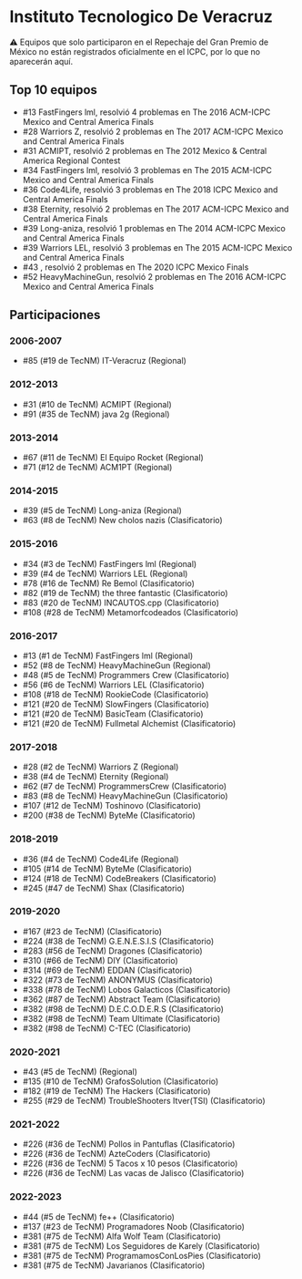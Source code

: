 # Instituto Tecnologico De Veracruz

:warning: Equipos que solo participaron en el Repechaje del Gran Premio de México no están registrados oficialmente en el ICPC, por lo que no aparecerán aquí.

## Top 10 equipos

- #13 FastFingers lml, resolvió 4 problemas en The 2016 ACM-ICPC Mexico and Central America Finals
- #28 Warriors Z, resolvió 2 problemas en The 2017 ACM-ICPC Mexico and Central America Finals
- #31 ACMIPT, resolvió 2 problemas en The 2012 Mexico & Central America Regional Contest
- #34 FastFingers lml, resolvió 3 problemas en The 2015 ACM-ICPC Mexico and Central America Finals
- #36 Code4Life, resolvió 3 problemas en The 2018 ICPC Mexico and Central America Finals
- #38 Eternity, resolvió 2 problemas en The 2017 ACM-ICPC Mexico and Central America Finals
- #39 Long-aniza, resolvió 1 problemas en The 2014 ACM-ICPC Mexico and Central America Finals
- #39 Warriors LEL, resolvió 3 problemas en The 2015 ACM-ICPC Mexico and Central America Finals
- #43 <CodeBreakers/>, resolvió 2 problemas en The 2020 ICPC Mexico Finals
- #52 HeavyMachineGun, resolvió 2 problemas en The 2016 ACM-ICPC Mexico and Central America Finals

## Participaciones

### 2006-2007

- #85 (#19 de TecNM) IT-Veracruz (Regional)

### 2012-2013

- #31 (#10 de TecNM) ACMIPT (Regional)
- #91 (#35 de TecNM) java 2g (Regional)

### 2013-2014

- #67 (#11 de TecNM) El Equipo Rocket (Regional)
- #71 (#12 de TecNM) ACM1PT (Regional)

### 2014-2015

- #39 (#5 de TecNM) Long-aniza (Regional)
- #63 (#8 de TecNM) New cholos nazis (Clasificatorio)

### 2015-2016

- #34 (#3 de TecNM) FastFingers lml (Regional)
- #39 (#4 de TecNM) Warriors LEL (Regional)
- #78 (#16 de TecNM) Re Bemol (Clasificatorio)
- #82 (#19 de TecNM) the three fantastic (Clasificatorio)
- #83 (#20 de TecNM) INCAUTOS.cpp (Clasificatorio)
- #108 (#28 de TecNM) Metamorfcodeados (Clasificatorio)

### 2016-2017

- #13 (#1 de TecNM) FastFingers lml (Regional)
- #52 (#8 de TecNM) HeavyMachineGun (Regional)
- #48 (#5 de TecNM) Programmers Crew (Clasificatorio)
- #56 (#6 de TecNM) Warriors LEL (Clasificatorio)
- #108 (#18 de TecNM) RookieCode (Clasificatorio)
- #121 (#20 de TecNM) SlowFingers (Clasificatorio)
- #121 (#20 de TecNM) BasicTeam (Clasificatorio)
- #121 (#20 de TecNM) Fullmetal Alchemist (Clasificatorio)

### 2017-2018

- #28 (#2 de TecNM) Warriors Z (Regional)
- #38 (#4 de TecNM) Eternity (Regional)
- #62 (#7 de TecNM) ProgrammersCrew (Clasificatorio)
- #83 (#8 de TecNM) HeavyMachineGun (Clasificatorio)
- #107 (#12 de TecNM) Toshinovo (Clasificatorio)
- #200 (#38 de TecNM) ByteMe (Clasificatorio)

### 2018-2019

- #36 (#4 de TecNM) Code4Life (Regional)
- #105 (#14 de TecNM) ByteMe (Clasificatorio)
- #124 (#18 de TecNM) CodeBreakers (Clasificatorio)
- #245 (#47 de TecNM) Shax (Clasificatorio)

### 2019-2020

- #167 (#23 de TecNM) <CodeBreakers/> (Clasificatorio)
- #224 (#38 de TecNM) G.E.N.E.S.I.S (Clasificatorio)
- #283 (#56 de TecNM) Dragones (Clasificatorio)
- #310 (#66 de TecNM) DIY (Clasificatorio)
- #314 (#69 de TecNM) EDDAN (Clasificatorio)
- #322 (#73 de TecNM) ANONYMUS (Clasificatorio)
- #338 (#78 de TecNM) Lobos Galacticos (Clasificatorio)
- #362 (#87 de TecNM) Abstract Team (Clasificatorio)
- #382 (#98 de TecNM) D.E.C.O.D.E.R.S (Clasificatorio)
- #382 (#98 de TecNM) Team Ultimate (Clasificatorio)
- #382 (#98 de TecNM) C-TEC (Clasificatorio)

### 2020-2021

- #43 (#5 de TecNM) <CodeBreakers/> (Regional)
- #135 (#10 de TecNM) GrafosSolution (Clasificatorio)
- #182 (#19 de TecNM) The Hackers (Clasificatorio)
- #255 (#29 de TecNM) TroubleShooters Itver(TSI) (Clasificatorio)

### 2021-2022

- #226 (#36 de TecNM) Pollos in Pantuflas (Clasificatorio)
- #226 (#36 de TecNM) AzteCoders (Clasificatorio)
- #226 (#36 de TecNM) 5 Tacos x 10 pesos (Clasificatorio)
- #226 (#36 de TecNM) Las vacas de Jalisco (Clasificatorio)

### 2022-2023

- #44 (#5 de TecNM) fe++ (Clasificatorio)
- #137 (#23 de TecNM) Programadores Noob (Clasificatorio)
- #381 (#75 de TecNM) Alfa Wolf Team (Clasificatorio)
- #381 (#75 de TecNM) Los Seguidores de Karely (Clasificatorio)
- #381 (#75 de TecNM) ProgramamosConLosPies (Clasificatorio)
- #381 (#75 de TecNM) Javarianos (Clasificatorio)



